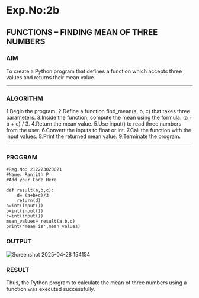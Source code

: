 # Exp.No:2b  
## FUNCTIONS – FINDING MEAN OF THREE NUMBERS

### AIM  
To create a Python program that defines a function which accepts three values and returns their mean value.

---

### ALGORITHM

1.Begin the program.
2.Define a function find_mean(a, b, c) that takes three parameters.
3.Inside the function, compute the mean using the formula: (a + b + c) / 3.
4.Return the mean value.
5.Use input() to read three numbers from the user.
6.Convert the inputs to float or int.
7.Call the function with the input values.
8.Print the returned mean value.
9.Terminate the program.

---

### PROGRAM
```
#Reg.No: 212223020021
#Name: Ranjith P
#Add your Code Here

def result(a,b,c):
    d= (a+b+c)/3
    return(d)
a=int(input())
b=int(input())
c=int(input())
mean_values= result(a,b,c)
print('mean is',mean_values)

```
### OUTPUT
![Screenshot 2025-04-28 154154](https://github.com/user-attachments/assets/dd1900dc-4d3d-4909-acd5-2e9646cdd24f)

### RESULT
Thus, the Python program to calculate the mean of three numbers using a function was executed successfully.


